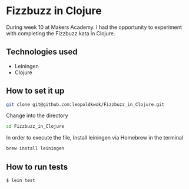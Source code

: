 Fizzbuzz in Clojure
===================

During week 10 at Makers Academy. I had the opportunity to experiment with completing the Fizzbuzz kata in Clojure.


Technologies used
-----------------
- Leiningen
- Clojure


How to set it up
-----------------

```sh
git clone git@github.com:leopoldkwok/Fizzbuzz_in_Clojure.git
```

Change into the directory

```sh
cd Fizzbuzz_in_Clojure
```

In order to execute the file, Install leiningen via Homebrew in the terminal

```sh
brew install leiningen
```

How to run tests
----------------

```sh
$ lein test
```